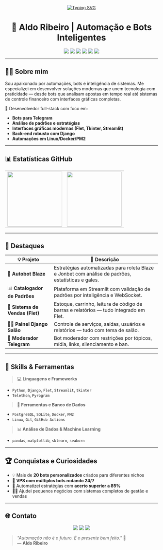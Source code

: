 <div align="center">
<a align="center" href="https://git.io/typing-svg">
  <img src="https://readme-typing-svg.herokuapp.com?font=Hind&weight=500&size=30&duration=4000&pause=2000&color=4b76cc&center=true&vCenter=true&random=false&width=560&height=59&lines=Ol%C3%A1!+Seja+bem-vindo(a)+ao+meu+Perfil+%F0%9F%91%8B" alt="Typing SVG">
</a>
</div>

<h1 align="center">🧠 Aldo Ribeiro | Automação e Bots Inteligentes</h1>

<p align="center">
  <img src="https://img.shields.io/badge/Python-3776AB?style=for-the-badge&logo=python&logoColor=white"/>
  <img src="https://img.shields.io/badge/Telegram-2CA5E0?style=for-the-badge&logo=telegram&logoColor=white"/>
  <img src="https://img.shields.io/badge/Django-092E20?style=for-the-badge&logo=django&logoColor=white"/>
  <img src="https://img.shields.io/badge/Flet-3F3D56?style=for-the-badge"/>
  <img src="https://img.shields.io/badge/Streamlit-FF4B4B?style=for-the-badge&logo=streamlit&logoColor=white"/>
  <img src="https://img.shields.io/badge/Linux-000000?style=for-the-badge&logo=linux&logoColor=white"/>
</p>

---

## 👨‍💻 Sobre mim

Sou apaixonado por automações, bots e inteligência de sistemas. Me especializei em desenvolver soluções modernas que unem tecnologia com praticidade — desde bots que analisam apostas em tempo real até sistemas de controle financeiro com interfaces gráficas completas.

📍 Desenvolvedor full-stack com foco em:  
- **Bots para Telegram**
- **Análise de padrões e estratégias**
- **Interfaces gráficas modernas (Flet, Tkinter, Streamlit)**
- **Back-end robusto com Django**
- **Automações em Linux/Docker/PM2**

---

## 📊 Estatísticas GitHub

<div align="center">
  <table>
    <tr>
      <td>
        <img height="180em" src="https://github-readme-stats.vercel.app/api?username=aldorip&show_icons=true&theme=tokyonight&include_all_commits=true&count_private=true"/>
      </td>
      <td>
        <img height="180em" src="https://github-readme-stats.vercel.app/api/top-langs/?username=aldorip&layout=compact&langs_count=10&theme=tokyonight&hide=html"/>
      </td>
    </tr>
  </table>
</div>


---

## 🚀 Destaques

| 💡 Projeto | 📝 Descrição |
|-----------|-------------|
| 🔁 **Autobot Blaze** | Estratégias automatizadas para roleta Blaze e Jonbet com análise de padrões, estatísticas e gales. |
| 📊 **Catalogador de Padrões** | Plataforma em Streamlit com validação de padrões por inteligência e WebSocket. |
| 🛒 **Sistema de Vendas (Flet)** | Estoque, carrinho, leitura de código de barras e relatórios — tudo integrado em Flet. |
| 🧑‍💼 **Painel Django Salão** | Controle de serviços, saídas, usuários e relatórios — tudo com tema de salão. |
| 💬 **Moderador Telegram** | Bot moderador com restrições por tópicos, mídia, links, silenciamento e ban. |

---

## 💼 Skills & Ferramentas

> 💻 **Linguagens e Frameworks**

- `Python`, `Django`, `Flet`, `Streamlit`, `tkinter`
- `Telethon`, `Pyrogram`

> 🧰 **Ferramentas e Banco de Dados**

- `PostgreSQL`, `SQLite`, `Docker`, `PM2`
- `Linux`, `Git`, `GitHub Actions`

> 📊 **Análise de Dados & Machine Learning**

- `pandas`, `matplotlib`, `sklearn`, `seaborn`

---

## 🏆 Conquistas e Curiosidades

- 💡 Mais de **20 bots personalizados** criados para diferentes nichos
- 🚀 **VPS com múltiplos bots rodando 24/7**
- 🤖 Automatizei estratégias com **acerto superior a 85%**
- 🧑‍💼 Ajudei pequenos negócios com sistemas completos de gestão e vendas

---

## 🌐 Contato

<p align="center">
  <a href="https://t.me/aldorip"><img src="https://img.shields.io/badge/Telegram-2CA5E0?style=for-the-badge&logo=telegram&logoColor=white"></a>
  <a href="https://linkedin.com/in/aldo-ribeiro"><img src="https://img.shields.io/badge/LinkedIn-0077B5?style=for-the-badge&logo=linkedin&logoColor=white"></a>
  <a href="https://github.com/aldorip"><img src="https://img.shields.io/badge/GitHub-181717?style=for-the-badge&logo=github&logoColor=white"></a>
</p>


> *"Automação não é o futuro. É o presente bem feito."* 🚀  
> — **Aldo Ribeiro**
